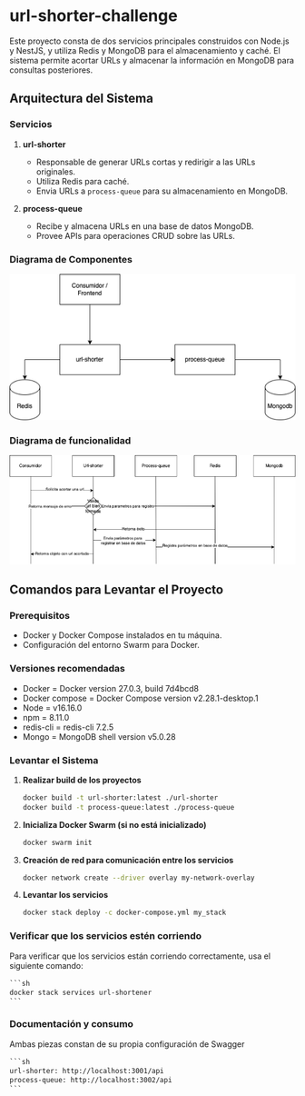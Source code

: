 # url-shorter-challenge

Este proyecto consta de dos servicios principales construidos con Node.js y NestJS, y utiliza Redis y MongoDB para el almacenamiento y caché. El sistema permite acortar URLs y almacenar la información en MongoDB para consultas posteriores.

## Arquitectura del Sistema

### Servicios

1. **url-shorter**

   - Responsable de generar URLs cortas y redirigir a las URLs originales.
   - Utiliza Redis para caché.
   - Envia URLs a `process-queue` para su almacenamiento en MongoDB.

2. **process-queue**
   - Recibe y almacena URLs en una base de datos MongoDB.
   - Provee APIs para operaciones CRUD sobre las URLs.

### Diagrama de Componentes

![Diagrama](./diagrama.png)

### Diagrama de funcionalidad

![Diagrama](./actividad.png)

## Comandos para Levantar el Proyecto

### Prerequisitos

- Docker y Docker Compose instalados en tu máquina.
- Configuración del entorno Swarm para Docker.

### Versiones recomendadas

- Docker = Docker version 27.0.3, build 7d4bcd8
- Docker compose = Docker Compose version v2.28.1-desktop.1
- Node = v16.16.0
- npm = 8.11.0
- redis-cli = redis-cli 7.2.5
- Mongo = MongoDB shell version v5.0.28

### Levantar el Sistema

1. **Realizar build de los proyectos**

   ```sh
   docker build -t url-shorter:latest ./url-shorter
   docker build -t process-queue:latest ./process-queue
   ```

2. **Inicializa Docker Swarm (si no está inicializado)**

   ```sh
   docker swarm init
   ```

3. **Creación de red para comunicación entre los servicios**

   ```sh
   docker network create --driver overlay my-network-overlay
   ```

4. **Levantar los servicios**

   ```sh
   docker stack deploy -c docker-compose.yml my_stack
   ```

### Verificar que los servicios estén corriendo

Para verificar que los servicios están corriendo correctamente, usa el siguiente comando:

    ```sh
    docker stack services url-shortener
    ```

### Documentación y consumo

Ambas piezas constan de su propia configuración de Swagger

    ```sh
    url-shorter: http://localhost:3001/api
    process-queue: http://localhost:3002/api
    ```
